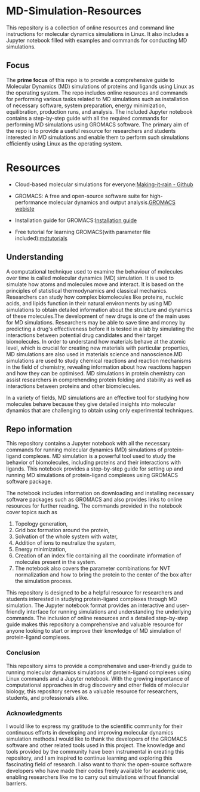# MD-Simulation-Resources
This repository is a collection of online resources and command line instructions for molecular dynamics simulations in Linux. It also includes a Jupyter notebook filled with examples and commands for conducting MD simulations.

## Focus
The **prime focus** of this repo is to provide a comprehensive guide to Molecular Dynamics (MD) simulations of proteins and ligands using Linux as the operating system. The repo includes online resources and commands for performing various tasks related to MD simulations such as installation of necessary software, system preparation, energy minimization, equilibration, production runs, and analysis. The included Jupyter notebook contains a step-by-step guide with all the required commands for performing MD simulations using GROMACS software. The primary aim of the repo is to provide a useful resource for researchers and students interested in MD simulations and enable them to perform such simulations efficiently using Linux as the operating system.

# Resources
- Cloud-based molecular simulations for everyone:[Making-it-rain - Github](https://github.com/pablo-arantes/making-it-rain)

- GROMACS: A free and open-source software suite for high-performance molecular dynamics and output analysis.[GROMACS webiste](https://www.gromacs.org/)

- Installation guide for GROMACS:[Installation guide](https://manual.gromacs.org/current/install-guide/index.html)

- Free tutorial for learning GROMACS(with parameter file included):[mdtutorials](http://www.mdtutorials.com/)

## Understanding
A computational technique used to examine the behaviour of molecules over time is called molecular dynamics (MD) simulation. It is used to simulate how atoms and molecules move and interact. It is based on the principles of statistical thermodynamics and classical mechanics. Researchers can study how complex biomolecules like proteins, nucleic acids, and lipids function in their natural environments by using MD simulations to obtain detailed information about the structure and dynamics of these molecules.The development of new drugs is one of the main uses for MD simulations. Researchers may be able to save time and money by predicting a drug's effectiveness before it is tested in a lab by simulating the interactions between potential drug candidates and their target biomolecules. In order to understand how materials behave at the atomic level, which is crucial for creating new materials with particular properties, MD simulations are also used in materials science and nanoscience.MD simulations are used to study chemical reactions and reaction mechanisms in the field of chemistry, revealing information about how reactions happen and how they can be optimised. MD simulations in protein chemistry can assist researchers in comprehending protein folding and stability as well as interactions between proteins and other biomolecules.

In a variety of fields, MD simulations are an effective tool for studying how molecules behave because they give detailed insights into molecular dynamics that are challenging to obtain using only experimental techniques.

## Repo information
This repository contains a Jupyter notebook with all the necessary commands for running molecular dynamics (MD) simulations of protein-ligand complexes. MD simulation is a powerful tool used to study the behavior of biomolecules, including proteins and their interactions with ligands. This notebook provides a step-by-step guide for setting up and running MD simulations of protein-ligand complexes using GROMACS software package.

The notebook includes information on downloading and installing necessary software packages such as GROMACS and also provides links to online resources for further reading. 
The commands provided in the notebook cover topics such as 
1. Topology generation, 
2. Grid box formation around the protein,
3. Solvation of the whole system with water, 
4. Addition of ions to neutralize the system, 
5. Energy minimization, 
6. Creation of an index file containing all the coordinate information of molecules present in the system. 
7. The notebook also covers the parameter combinations for NVT normalization and how to bring the protein to the center of the box after the simulation process.

This repository is designed to be a helpful resource for researchers and students interested in studying protein-ligand complexes through MD simulation. The Jupyter notebook format provides an interactive and user-friendly interface for running simulations and understanding the underlying commands. The inclusion of online resources and a detailed step-by-step guide makes this repository a comprehensive and valuable resource for anyone looking to start or improve their knowledge of MD simulation of protein-ligand complexes.

### Conclusion
This repository aims to provide a comprehensive and user-friendly guide to running molecular dynamics simulations of protein-ligand complexes using Linux commands and a Jupyter notebook. With the growing importance of computational approaches in drug discovery and other fields of molecular biology, this repository serves as a valuable resource for researchers, students, and professionals alike.

### Acknowledgments
I would like to express my gratitude to the scientific community for their continuous efforts in developing and improving molecular dynamics simulation methods.I would like to thank the developers of the GROMACS software and other related tools used in this project. The knowledge and tools provided by the community have been instrumental in creating this repository, and I am inspired to continue learning and exploring this fascinating field of research. I also want to thank the open-source software developers who have made their codes freely available for academic use, enabling researchers like me to carry out simulations without financial barriers.

















